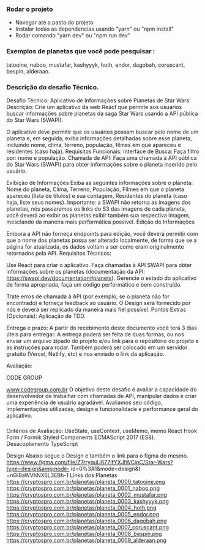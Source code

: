 ### Rodar o projeto

- Navegar até a pasta do projeto
- Instalar todas as dependencias usando "yarn" ou "npm install"
- Rodar comando "yarn dev" ou "npm run dev"

### Exemplos de planetas que você pode pesquisar :

tatooine, naboo, mustafar, kashyyyk, hoth, endor, dagobah, coruscant, bespin, alderaan.

### Descrição do desafio Técnico.

Desafio Técnico: Aplicativo de Informações sobre Planetas de Star Wars
Descrição: Crie um aplicativo da web React que permite aos usuários buscar
informações sobre planetas da saga Star Wars usando a API pública do Star Wars
(SWAPI).

O aplicativo deve permitir que os usuários possam buscar pelo nome de um
planeta e, em seguida, exiba informações detalhadas sobre esse planeta, incluindo
nome, clima, terreno, população, filmes em que apareceu e residentes (caso haja).
Requisitos Funcionais: Interface de Busca: Faça filtro por: nome e população.
Chamada de API: Faça uma chamada à API pública do Star Wars (SWAPI) para obter
informações sobre o planeta inserido pelo usuário.

Exibição de Informações
Exiba as seguintes informações sobre o planeta: Nome do planeta, Clima, Terreno,
População, Filmes em que o planeta apareceu (lista de títulos) e sua contagem,
Residentes do planeta (caso haja, liste seus nomes).
Importante: a SWAPI não retorna as imagens dos planetas, nós passaremos os links
do S3 das imagens de cada planeta, você deverá ao exibir os planetas exibir também
sua respectiva imagem, mesclando da maneira mais performática possível.
Edição de Informações

Embora a API não forneça endpoints para edição, você deverá permitir com que o
nome dos planetas possa ser alterado localmente, de forma que se a página for
atualizada, os dados voltam a ser como eram originalmente retornados pela API.
Requisitos Técnicos:

Use React para criar o aplicativo. Faça chamadas à API SWAPI para obter
informações sobre os planetas (documentação da API:
https://swapi.dev/documentation#planets).
Gerencie o estado do aplicativo de forma apropriada, faça um código performático e
bem construído.

Trate erros de chamada à API (por exemplo, se o planeta não for encontrado) e
forneça feedback ao usuário.
O Design será fornecido por nós e deverá ser replicado da maneira mais fiel possível.
Pontos Extras (Opcionais):
Aplicação de TDD.

Entrega e prazo: A partir do recebimento deste documento você terá 3 dias úteis para
entregar. A entrega poderá ser feita de duas formas, ou nos enviar um arquivo zipado
do projeto e/ou link para o repositório do projeto e as instruções para rodar.
Também poderá ser colocado em um servidor gratuito (Vercel, Netlify, etc) e nos
enviado o link da aplicação.

Avaliação:

CODE GROUP

www.codegroup.com.br
O objetivo deste desafio é avaliar a capacidade do desenvolvedor de trabalhar com
chamadas de API, manipular dados e criar uma experiência de usuário agradável.
Avaliamos seu código, implementações utilizadas, design e funcionalidade e
performance geral do aplicativo.

###

Critérios de Avaliação:
UseState, useContext, useMemo, memo
React Hook Form / Formik
⁠Styled Components
⁠ECMAScript 2017 (ES8).
⁠Desacoplamento
⁠TypeScript

Design
Abaixo segue o Design e também o link para o figma do mesmo.
https://www.figma.com/file/Z7rryquU677ifYXJIWCipC/Star-Wars?type=design&amp;node-
id=0%3A1&amp;mode=design&amp;t =nGI8aWVhNX6L3EBh-1
Links dos Planetas
https://cryptospro.com.br/planetas/planeta_0000_tatooine.png
https://cryptospro.com.br/planetas/planeta_0001_naboo.png
https://cryptospro.com.br/planetas/planeta_0002_mustafar.png
https://cryptospro.com.br/planetas/planeta_0003_kashyyyk.png
https://cryptospro.com.br/planetas/planeta_0004_hoth.png
https://cryptospro.com.br/planetas/planeta_0005_endor.png
https://cryptospro.com.br/planetas/planeta_0006_dagobah.png
https://cryptospro.com.br/planetas/planeta_0007_coruscant.png
https://cryptospro.com.br/planetas/planeta_0008_bespin.png
https://cryptospro.com.br/planetas/planeta_0009_alderaan.png
